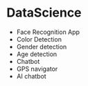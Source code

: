 # DataScience

- Face Recognition App
-  Color Detection 
- Gender detection
- Age detection 
- Chatbot
- GPS navigator
- AI chatbot
